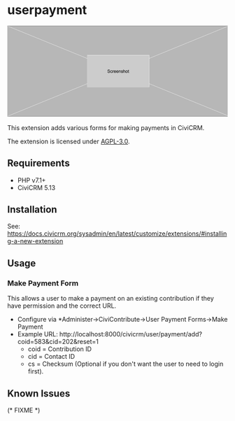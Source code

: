 # userpayment

![Screenshot](/images/screenshot.png)

This extension adds various forms for making payments in CiviCRM.

The extension is licensed under [AGPL-3.0](LICENSE.txt).

## Requirements

* PHP v7.1+
* CiviCRM 5.13

## Installation

See: https://docs.civicrm.org/sysadmin/en/latest/customize/extensions/#installing-a-new-extension

## Usage

### Make Payment Form
This allows a user to make a payment on an existing contribution if they have permission and the correct URL.

* Configure via *Administer->CiviContribute->User Payment Forms->Make Payment
* Example URL: http://localhost:8000/civicrm/user/payment/add?coid=583&cid=202&reset=1
  * coid = Contribution ID
  * cid = Contact ID
  * cs = Checksum (Optional if you don't want the user to need to login first).

## Known Issues

(* FIXME *)
